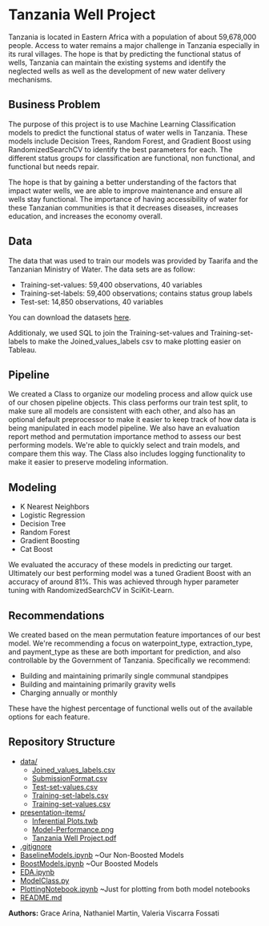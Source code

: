 # Tanzania Well Project

Tanzania is located in Eastern Africa with a population of about 59,678,000 people. Access to water remains a major challenge in Tanzania especially in its rural villages. The hope is that by predicting the functional status of wells, Tanzania can maintain the existing systems and identify the neglected wells as well as the development of new water delivery mechanisms.

## Business Problem

The purpose of this project is to use Machine Learning Classification models to predict the functional status of water wells in Tanzania. These models include Decision Trees, Random Forest, and Gradient Boost using RandomizedSearchCV to identify the best parameters for each. The different status groups for classification are functional, non functional, and functional but needs repair.

The hope is that by gaining a better understanding of the factors that impact water wells, we are able to improve maintenance and ensure all wells stay functional.  The importance of having accessibility of water for these Tanzanian communities is that it decreases diseases, increases education, and increases the economy overall.

## Data
The data that was used to train our models was provided by Taarifa and the Tanzanian Ministry of Water. 
The data sets are as follow:
- Training-set-values: 59,400 observations, 40 variables
- Training-set-labels: 59,400 observations; contains status group labels
- Test-set: 14,850 observations, 40 variables

You can download the datasets [here](https://www.drivendata.org/competitions/7/pump-it-up-data-mining-the-water-table/page/23/). 

Additionaly, we used SQL to join the Training-set-values and Training-set-labels to make the Joined_values_labels csv to make plotting easier on Tableau.

## Pipeline
We created a Class to organize our modeling process and allow quick use of our chosen pipeline objects. This class performs our train test split, to make sure all models are consistent with each other, and also has an optional default preprocessor to make it easier to keep track of how data is being manipulated in each model pipeline. We also have an evaluation report method and permutation importance method to assess our best performing models. We're able to quickly select and train models, and compare them this way. The Class also includes logging functionality to make it easier to preserve modeling information.

## Modeling

- K Nearest Neighbors
- Logistic Regression
- Decision Tree
- Random Forest
- Gradient Boosting
- Cat Boost

We evaluated the accuracy of these models in predicting our target. Ultimately our best performing model was a tuned Gradient Boost with an accuracy of around 81%. This was achieved through hyper parameter tuning with RandomizedSearchCV in SciKit-Learn.

## Recommendations

We created based on the mean permutation feature importances of our best model. We're recommending a focus on waterpoint_type, extraction_type, and payment_type as these are both important for prediction, and also controllable by the Government of Tanzania. Specifically we recommend:

- Building and maintaining primarily single communal standpipes
- Building and maintaining primarily gravity wells
- Charging annually or monthly

These have the highest percentage of functional wells out of the available options for each feature.

## Repository Structure

* [data/](./Tanzania-Well-Project/data)
  * [Joined_values_labels.csv](./Tanzania-Well-Project/data/Joined_values_labels.csv)
  * [SubmissionFormat.csv](./Tanzania-Well-Project/data/SubmissionFormat.csv)
  * [Test-set-values.csv](./Tanzania-Well-Project/data/Test-set-values.csv)
  * [Training-set-labels.csv](./Tanzania-Well-Project/data/Training-set-labels.csv)
  * [Training-set-values.csv](./Tanzania-Well-Project/data/Training-set-values.csv)
* [presentation-items/](./Tanzania-Well-Project/presentation-items)
  * [Inferential Plots.twb](<./Tanzania-Well-Project/presentation-items/Inferential Plots.twb>)
  * [Model-Performance.png](./Tanzania-Well-Project/presentation-items/Model-Performance.png)
  * [Tanzania Well Project.pdf](<./Tanzania-Well-Project/presentation-items/Tanzania Well Project.pdf>)
* [.gitignore](./Tanzania-Well-Project/.gitignore)
* [BaselineModels.ipynb](./Tanzania-Well-Project/BaselineModels.ipynb)        ~Our Non-Boosted Models
* [BoostModels.ipynb](./Tanzania-Well-Project/BoostModels.ipynb)        ~Our Boosted Models
* [EDA.ipynb](./Tanzania-Well-Project/EDA.ipynb)
* [ModelClass.py](./Tanzania-Well-Project/ModelClass.py)
* [PlottingNotebook.ipynb](./Tanzania-Well-Project/PlottingNotebook.ipynb)        ~Just for plotting from both model notebooks
* [README.md](./Tanzania-Well-Project/README.md)


**Authors:** Grace Arina, Nathaniel Martin, Valeria Viscarra Fossati
